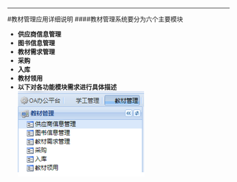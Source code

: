 

****

#教材管理应用详细说明
####教材管理系统要分为六个主要模块

* **供应商信息管理**
* **图书信息管理**
* **教材需求管理**
* **采购**
* **入库**
* **教材领用**
* **以下对各功能模块需求进行具体描述**![](/assets/2017-06-16_110726.png)




